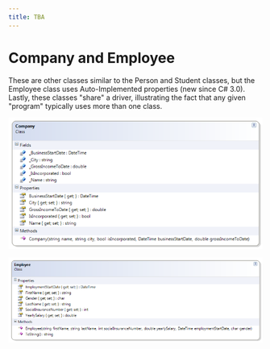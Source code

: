 ```yaml
---
title: TBA
---
```

# Company and Employee

These are other classes similar to the Person and Student classes, but the Employee class uses Auto-Implemented properties (new since C# 3.0). Lastly, these classes "share" a driver, illustrating the fact that any given "program" typically uses more than one class.
 
![Company Class Diagram](./C-Company.png)

![Employee Class Diagram](./C-Employee.png)
